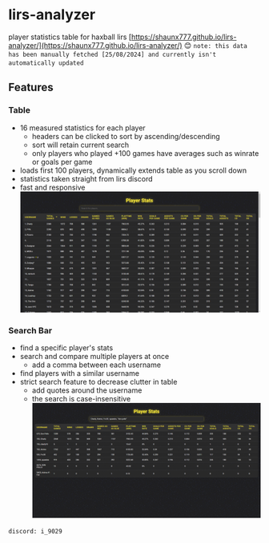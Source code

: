 # lirs-analyzer
player statistics table for haxball lirs
[https://shaunx777.github.io/lirs-analyzer/](https://shaunx777.github.io/lirs-analyzer/) 😊
`note: this data has been manually fetched [25/08/2024] and currently isn't automatically updated`
## Features

### Table
  - 16 measured statistics for each player
    - headers can be clicked to sort by ascending/descending
    - sort will retain current search
    - only players who played +100 games have averages such as winrate or goals per game
  - loads first 100 players, dynamically extends table as you scroll down
  - statistics taken straight from lirs discord
  - fast and responsive
![Table](./screenshots/table.png)

### Search Bar
  - find a specific player's stats
  - search and compare multiple players at once
    - add a comma between each username
  - find players with a similar username
  - strict search feature to decrease clutter in table
    - add quotes around the username
    - the search is case-insensitive
![Search Bar](./screenshots/search.png)

`discord: i_9029`
